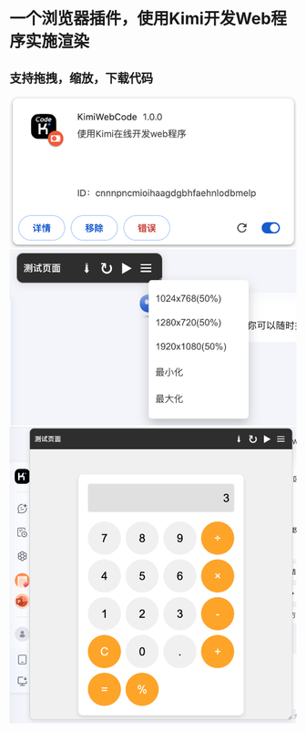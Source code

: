 # 一个浏览器插件，使用Kimi开发Web程序实施渲染
## 支持拖拽，缩放，下载代码
![](./screenshot/0.png)
![](./screenshot/1.png)
![](./screenshot/2.png)